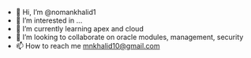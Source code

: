 - 👋 Hi, I’m @nomankhalid1
- 👀 I’m interested in ...
- 🌱 I’m currently learning apex and cloud
- 💞️ I’m looking to collaborate on oracle modules, management, security
- 📫 How to reach me mnkhalid10@gmail.com

<!---
nomankhalid1/nomankhalid1 is a ✨ special ✨ repository because its `README.md` (this file) appears on your GitHub profile.
You can click the Preview link to take a look at your changes.
--->
